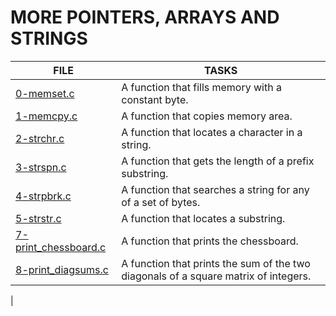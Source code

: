 # MORE POINTERS, ARRAYS AND STRINGS
| FILE  | TASKS  |
| ---   | ---    |
|[0-memset.c]()| A function that fills memory with a constant byte.|
| [1-memcpy.c]() | A function that copies memory area.|
| [2-strchr.c]() | A function that locates a character in a string.|
|[3-strspn.c]() | A function that gets the length of a prefix substring.|
| [4-strpbrk.c]() | A function that searches a string for any of a set of bytes.|
| [5-strstr.c]() | A function that locates a substring.|
| [7-print_chessboard.c]() | A function that prints the chessboard.|
| [8-print_diagsums.c]() | A function that prints the sum of the two diagonals of a square matrix of integers.|
|
